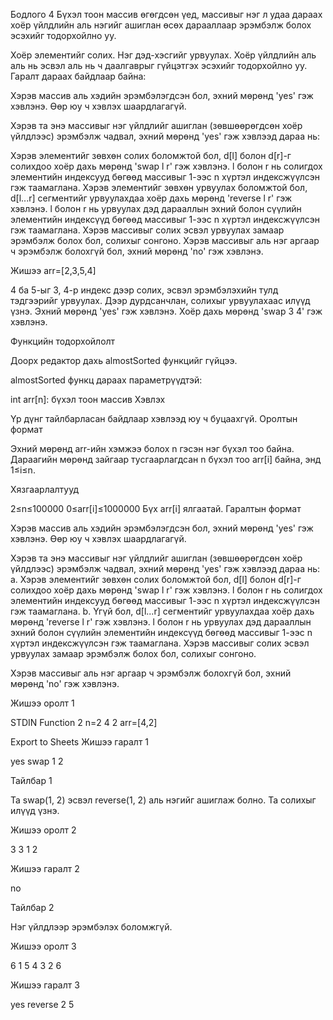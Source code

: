 Бодлого 4
Бүхэл тоон массив өгөгдсөн үед, массивыг нэг л удаа дараах хоёр үйлдлийн аль нэгийг ашиглан өсөх дарааллаар эрэмбэлж болох эсэхийг тодорхойлно уу.

Хоёр элементийг солих. Нэг дэд-хэсгийг урвуулах. Хоёр үйлдлийн аль аль нь эсвэл аль нь ч даалгаврыг гүйцэтгэх эсэхийг тодорхойлно уу. Гаралт дараах байдлаар байна:

Хэрэв массив аль хэдийн эрэмбэлэгдсэн бол, эхний мөрөнд 'yes' гэж хэвлэнэ. Өөр юу ч хэвлэх шаардлагагүй.

Хэрэв та энэ массивыг нэг үйлдлийг ашиглан (зөвшөөрөгдсөн хоёр үйлдлээс) эрэмбэлж чадвал, эхний мөрөнд 'yes' гэж хэвлээд дараа нь:

Хэрэв элементийг зөвхөн солих боломжтой бол, d[l] болон d[r]-г солихдоо хоёр дахь мөрөнд 'swap l r' гэж хэвлэнэ. l болон r нь солигдох элементийн индексууд бөгөөд массивыг 1-ээс n хүртэл индексжүүлсэн гэж таамаглана. Хэрэв элементийг зөвхөн урвуулах боломжтой бол, d[l...r] сегментийг урвуулахдаа хоёр дахь мөрөнд 'reverse l r' гэж хэвлэнэ. l болон r нь урвуулах дэд дарааллын эхний болон сүүлийн элементийн индексүүд бөгөөд массивыг 1-ээс n хүртэл индексжүүлсэн гэж таамаглана. Хэрэв массивыг солих эсвэл урвуулах замаар эрэмбэлж болох бол, солихыг сонгоно. Хэрэв массивыг аль нэг аргаар ч эрэмбэлж болохгүй бол, эхний мөрөнд 'no' гэж хэвлэнэ.

Жишээ arr=[2,3,5,4]

4 ба 5-ыг 3, 4-р индекс дээр солих, эсвэл эрэмбэлэхийн тулд тэдгээрийг урвуулах. Дээр дурдсанчлан, солихыг урвуулахаас илүүд үзнэ. Эхний мөрөнд 'yes' гэж хэвлэнэ. Хоёр дахь мөрөнд 'swap 3 4' гэж хэвлэнэ.

Функцийн тодорхойлолт

Доорх редактор дахь almostSorted функцийг гүйцээ.

almostSorted функц дараах параметрүүдтэй:

int arr[n]: бүхэл тоон массив Хэвлэх

Үр дүнг тайлбарласан байдлаар хэвлээд юу ч буцаахгүй. Оролтын формат

Эхний мөрөнд arr-ийн хэмжээ болох n гэсэн нэг бүхэл тоо байна. Дараагийн мөрөнд зайгаар тусгаарлагдсан n бүхэл тоо arr[i] байна, энд 1≤i≤n.

Хязгаарлалтууд

2≤n≤100000 0≤arr[i]≤1000000 Бүх arr[i] ялгаатай. Гаралтын формат

Хэрэв массив аль хэдийн эрэмбэлэгдсэн бол, эхний мөрөнд 'yes' гэж хэвлэнэ. Өөр юу ч хэвлэх шаардлагагүй.

Хэрэв та энэ массивыг нэг үйлдлийг ашиглан (зөвшөөрөгдсөн хоёр үйлдлээс) эрэмбэлж чадвал, эхний мөрөнд 'yes' гэж хэвлээд дараа нь: a. Хэрэв элементийг зөвхөн солих боломжтой бол, d[l] болон d[r]-г солихдоо хоёр дахь мөрөнд 'swap l r' гэж хэвлэнэ. l болон r нь солигдох элементийн индексууд бөгөөд массивыг 1-ээс n хүртэл индексжүүлсэн гэж таамаглана. b. Үгүй бол, d[l...r] сегментийг урвуулахдаа хоёр дахь мөрөнд 'reverse l r' гэж хэвлэнэ. l болон r нь урвуулах дэд дарааллын эхний болон сүүлийн элементийн индексүүд бөгөөд массивыг 1-ээс n хүртэл индексжүүлсэн гэж таамаглана. Хэрэв массивыг солих эсвэл урвуулах замаар эрэмбэлж болох бол, солихыг сонгоно.

Хэрэв массивыг аль нэг аргаар ч эрэмбэлж болохгүй бол, эхний мөрөнд 'no' гэж хэвлэнэ.

Жишээ оролт 1

STDIN Function 2 n=2 4 2 arr=[4,2]

Export to Sheets Жишээ гаралт 1

yes swap 1 2

Тайлбар 1

Та swap(1, 2) эсвэл reverse(1, 2) аль нэгийг ашиглаж болно. Та солихыг илүүд үзнэ.

Жишээ оролт 2

3 3 1 2

Жишээ гаралт 2

no

Тайлбар 2

Нэг үйлдлээр эрэмбэлэх боломжгүй.

Жишээ оролт 3

6 1 5 4 3 2 6

Жишээ гаралт 3

yes reverse 2 5